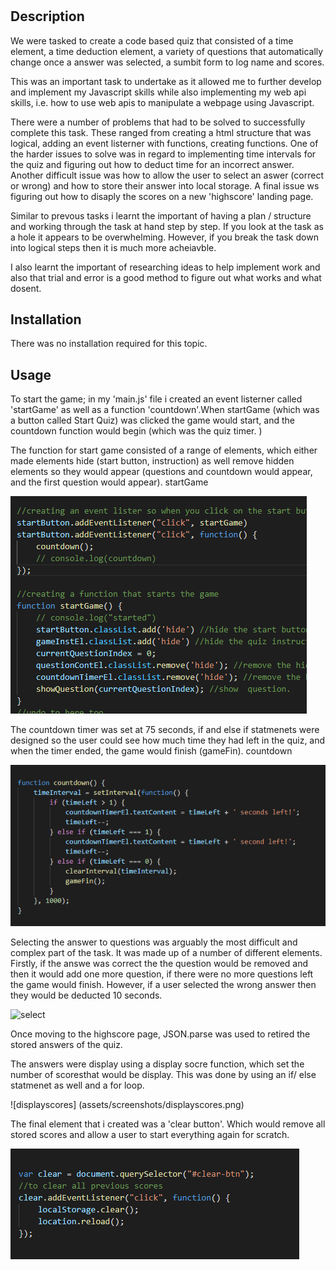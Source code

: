 # <Create a time based quiz>

## Description
We were tasked to create a code based quiz that consisted of a time element, a time deduction element, a variety of questions that automatically change once a answer was selected, a sumbit form to log name and scores. 

This was an important task to undertake as it allowed me to further develop and implement my Javascript skills while also implementing my web api skills, i.e. how to use web apis to manipulate a webpage using Javascript. 

There were a number of problems that had to be solved to successfully complete this task. These ranged from creating a html structure that was logical, adding an event listerner with functions, creating functions. One of the harder issues to solve was in regard to implementing time intervals for the quiz and figuring out how to deduct time for an incorrect answer. Another difficult issue was how to allow the user to select an aswer (correct or wrong) and how to store their answer into local storage. A final issue ws figuring out how to disaply the scores on a new 'highscore' landing page. 


Similar to prevous tasks i learnt the important of having a plan / structure and working through the task at hand step by step. If you look at the task as a hole it appears to be overwhelming. However, if you break the task down into logical steps then it is much more acheiavble. 

I also learnt the important of researching ideas to help implement work and also that trial and error is a good method to figure out what works and what dosent. 


## Installation
There was no installation required for this topic. 

## Usage

To start the game; in my 'main.js' file i created an event listerner called 'startGame' as well as a function 'countdown'.When startGame (which was a button called Start Quiz) was clicked the game would start, and the countdown function would begin (which was the quiz timer. ) 

The function for start game consisted of a range of elements, which either made elements hide (start button, instruction) as well remove hidden elements so they would appear (questions and countdown would appear, and the first question would appear). startGame 

![startGame](assets/screenshots/startGame.png)

The countdown timer was set at 75 seconds, if and else if statmenets were designed so the user could see how much time they had left in the quiz, and when the timer ended, the game would finish (gameFin). countdown

![countdown](assets/screenshots/countdown.png)

Selecting the answer to questions was arguably the most difficult and complex part of the task. 
It was made up of a number of different elements. 
Firstly, if the answe was correct the the question would be removed and then it would add one more question, if there were no more questions left the game would finish. 
However, if a user selected the wrong answer then they would be deducted 10 seconds. 

![select](assets/screenshots/select.png)

Once moving to the highscore page, JSON.parse was used to retired the stored answers of the quiz. 

The answers were display using a display socre function, which set the number of scoresthat would be display. This was done by using an if/ else statmenet as well and a for loop. 

![displayscores] (assets/screenshots/displayscores.png)

The final element that i created was a 'clear button'. Which would remove all stored scores and allow a user to start everything again for scratch. 

![clear](assets/screenshots/clear.png)